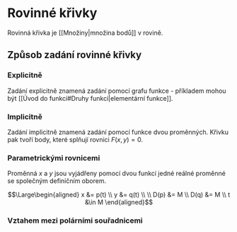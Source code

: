# Rovinné křivky
Rovinná křivka je [[Množiny|množina bodů]] v rovině.

## Způsob zadání rovinné křivky
### Explicitně
Zadání explicitně znamená zadání pomocí grafu funkce - příkladem mohou být [[Úvod do funkcí#Druhy funkcí|elementární funkce]].

### Implicitně
Zadání implicitně znamená zadání pomocí funkce dvou proměnných. Křivku pak tvoří body, které splňují rovnici $F(x,y) = 0$.

### Parametrickými rovnicemi
Proměnná $x$ a $y$ jsou vyjádřeny pomocí dvou funkcí jedné reálné proměnné se společným definičním oborem.

$$\Large\begin{aligned}
x &= p(t) \\
y &= q(t) \\
\\
D(p) &= M \\
D(q) &= M \\
t &\in M
\end{aligned}$$

### Vztahem mezi polárními souřadnicemi
